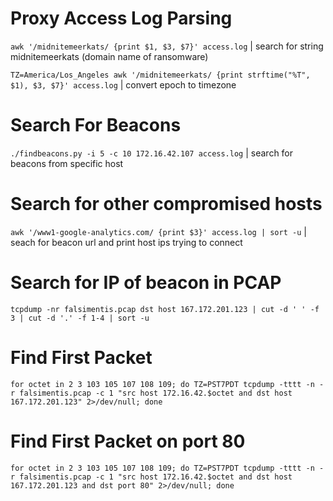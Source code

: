 # Proxy Access Log Parsing
`awk '/midnitemeerkats/ {print $1, $3, $7}' access.log` | search for string midnitemeerkats (domain name of ransomware)

`TZ=America/Los_Angeles awk '/midnitemeerkats/ {print strftime("%T", $1), $3, $7}' access.log` | convert epoch to timezone

# Search For Beacons
`./findbeacons.py -i 5 -c 10 172.16.42.107 access.log` | search for beacons from specific host

# Search for other compromised hosts
`awk '/www1-google-analytics.com/ {print $3}' access.log | sort -u` | seach for beacon url and print host ips trying to connect

# Search for IP of beacon in PCAP
`tcpdump -nr falsimentis.pcap dst host 167.172.201.123 | cut -d ' ' -f 3 | cut -d '.' -f 1-4 | sort -u` 

# Find First Packet
`for octet in 2 3 103 105 107 108 109; do TZ=PST7PDT tcpdump -tttt -n -r falsimentis.pcap -c 1 "src host 172.16.42.$octet and dst host 167.172.201.123" 2>/dev/null; done` 

# Find First Packet on port 80
`for octet in 2 3 103 105 107 108 109; do TZ=PST7PDT tcpdump -tttt -n -r falsimentis.pcap -c 1 "src host 172.16.42.$octet and dst host 167.172.201.123 and dst port 80" 2>/dev/null; done` 

